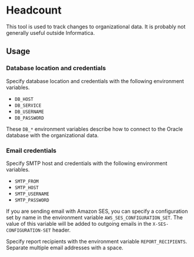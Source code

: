 # Headcount

This tool is used to track changes to organizational data. It is probably not generally useful outside Informatica.

## Usage

### Database location and credentials

Specify database location and credentials with the following environment variables.

* `DB_HOST`
* `DB_SERVICE`
* `DB_USERNAME`
* `DB_PASSWORD`

These `DB_*` environment variables describe how to connect to the Oracle database with the organizational data.

### Email credentials

Specify SMTP host and credentials with the following environment variables.

* `SMTP_FROM`
* `SMTP_HOST`
* `SMTP_USERNAME`
* `SMTP_PASSWORD`

If you are sending email with Amazon SES, you can specify a configuration set by name in the environment variable
`AWS_SES_CONFIGURATION_SET`. The value of this variable will be added to outgoing emails in the
`X-SES-CONFIGURATION-SET` header.

Specify report recipients with the environment variable `REPORT_RECIPIENTS`. Separate multiple email addresses with a
space.
